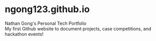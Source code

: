 # ngong123.github.io
Nathan Gong's Personal Tech Portfolio
<br> My first Github website to document projects, case competitions, and hackathon events!
